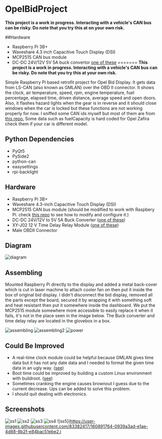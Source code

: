 # OpelBidProject

**This project is a work in progress. Interacting with a vehicle's CAN bus can be risky. Do note that you try this at on your own risk.**

##Hardware
- Raspberry Pi 3B+
- Waveshare 4.3 inch Capacitive Touch Display (DSI)
- MCP2515 CAN bus module
- DC-DC 24V/12V 5V 5A buck convertor [one of these](https://www.aliexpress.com/item/33004338879.html?_randl_currency=TRY&_randl_shipto=TR&src=google&aff_fcid=a122133b4cb747229f2fd0538ca8186c-1648652823744-00204-UneMJZVf&aff_fsk=UneMJZVf&aff_platform=aaf&sk=UneMJZVf&aff_trace_key=a122133b4cb747229f2fd0538ca8186c-1648652823744-00204-UneMJZVf&terminal_id=0f17a9b78f284e9188746b9364744794&afSmartRedirect=y)
=======
**This project is a work in progress. Interacting with a vehicle's CAN bus can be risky. Do note that you try this at your own risk.**

Simple Raspberry Pi based retrofit project for Opel Bid Display. It gets data from LS-CAN (also known as GMLAN) over the OBD II connector. It shows the clock, air temperature, speed, rpm, engine temperature, fuel percentage, elapsed time, driven distance, average speed and open doors. Also, it flashes hazard lights when the gear is in reverse and it should close windows when the car is locked but these functions are not working properly for now. I sniffed some CAN ids myself but most of them are from [this repo.](https://github.com/JJToB/Car-CAN-Message-DB/tree/master/Opel/Astra/H/LS-CAN) Some data such as fuelCapacity is hard coded for Opel Zafira check them if your car is different model.

## Python Dependencies
- PyQt5
- PySide2
- python-can
- easysettings
- rpi-backlight

## Hardware
- Raspberry Pi 3B+
- Waveshare 4.3-inch Capacitive Touch Display (DSI)
- MCP2515 CAN bus module (should be modified to work with Raspbery Pi. check [this repo](https://github.com/tolgakarakurt/CANBus-MCP2515-Raspi) to see how to modify and configure it.)
- DC-DC 24V/12V to 5V 5A Buck Converter ([one of these](https://www.aliexpress.com/item/33004338879.html?_randl_currency=TRY&_randl_shipto=TR&src=google&aff_fcid=a122133b4cb747229f2fd0538ca8186c-1648652823744-00204-UneMJZVf&aff_fsk=UneMJZVf&aff_platform=aaf&sk=UneMJZVf&aff_trace_key=a122133b4cb747229f2fd0538ca8186c-1648652823744-00204-UneMJZVf&terminal_id=0f17a9b78f284e9188746b9364744794&afSmartRedirect=y))
- XY-J02 12 V Time Delay Relay Module ([one of these](https://tr.aliexpress.com/item/32866640896.html?spm=a2g0o.seodetail.topbuy.1.156f2ed3Q4jdhU))
- Male OBDII Connector

## Diagram
![diagram](https://user-images.githubusercontent.com/83382417/160870396-82115a76-abf6-4911-a5ff-84959f6ca7e9.png)

## Assembling
Mounted Raspberry Pi directly to the display and added a metal back-cover which is cut in laser machine to attach cooler fan on then put it inside the box of original bid display. I didn't disconnect the bid display, removed all the parts except the board, secured it by wrapping it with something soft and heat resistant then put it somewhere inside the dashboard. We put the MCP2515 module somewhere more accessible to easily replace it when it fails, it's not in the place seen in the image below. The Buck converter and time delay relay are located in the glovebox in a box.

![assembling](https://user-images.githubusercontent.com/83382417/160884973-3893dad8-4c30-490a-8ad7-4b9155ea956d.jpg)
![assembling2](https://user-images.githubusercontent.com/83382417/160886850-f0537aa5-627f-40ed-b18d-1e678dfd9232.jpg)
![power](https://user-images.githubusercontent.com/83382417/160885530-fd9c0b45-b9d4-4dbd-a647-f3689e1de925.jpg)

## Could Be Improved
- A real-time clock module could be helpful because GMLAN gives time data but it has not any date data and I needed to format the given time data in an ugly way. ([see](https://github.com/alperenersoy/OpelBidProject/blob/main/cardata.py#L193))
- Boot time could be improved by building a custom Linux environment with buildroot. ([see](https://www.youtube.com/watch?v=yxj8ynXXgbk))
- Sometimes cranking the engine causes brownout I guess due to the current decrease. Ups can be added to solve this problem.
- I should quit dealing with electronics.

## Screenshots
![ss1](https://user-images.githubusercontent.com/83382417/160891335-53cfb453-012a-4665-8f0a-063cfd0921f3.jpg)
![ss2](https://user-images.githubusercontent.com/83382417/160891349-e5701113-ca83-4198-a7a4-7a9e7d4dcd2d.jpg)
![ss3](https://user-images.githubusercontent.com/83382417/160891351-e7ca0315-94ac-419e-9544-3d8233e11433.jpg)
![ss4](https://user-images.githubusercontent.com/83382417/160891353-e00a2b3a-045f-4cba-a2c2-d07e486684a6.jpg)
![ss5](https://user-images.githubusercontent.com/83382417/160891764-0939a3ad-e1ae-4d88-8b2f-e84bac51ebe2.j

